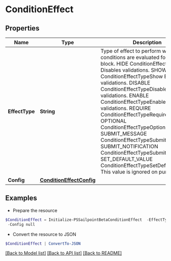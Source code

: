 # ConditionEffect
## Properties

Name | Type | Description | Notes
------------ | ------------- | ------------- | -------------
**EffectType** | **String** | Type of effect to perform when the conditions are evaluated for this logic block. HIDE ConditionEffectTypeHide  Disables validations. SHOW ConditionEffectTypeShow  Enables validations. DISABLE ConditionEffectTypeDisable  Disables validations. ENABLE ConditionEffectTypeEnable  Enables validations. REQUIRE ConditionEffectTypeRequire OPTIONAL ConditionEffectTypeOptional SUBMIT_MESSAGE ConditionEffectTypeSubmitMessage SUBMIT_NOTIFICATION ConditionEffectTypeSubmitNotification SET_DEFAULT_VALUE ConditionEffectTypeSetDefaultValue  This value is ignored on purpose. | [optional] 
**Config** | [**ConditionEffectConfig**](ConditionEffectConfig.md) |  | [optional] 

## Examples

- Prepare the resource
```powershell
$ConditionEffect = Initialize-PSSailpointBetaConditionEffect  -EffectType HIDE `
 -Config null
```

- Convert the resource to JSON
```powershell
$ConditionEffect | ConvertTo-JSON
```

[[Back to Model list]](../README.md#documentation-for-models) [[Back to API list]](../README.md#documentation-for-api-endpoints) [[Back to README]](../README.md)

